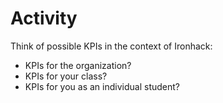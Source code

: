 # Activity
Think of possible KPIs in the context of Ironhack:

- KPIs for the organization?
- KPIs for your class?
- KPIs for you as an individual student?
